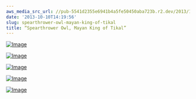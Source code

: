```yaml
---
aws_media_src_url: //pub-5541d2355e6941b4a5fe50450aba723b.r2.dev/2013/10/spearthrowerowl-top.jpg
date: '2013-10-10T14:19:56'
slug: spearthrower-owl-mayan-king-of-tikal
title: “Spearthrower Owl, Mayan King of Tikal”
---
```


 [![Image](//pub-5541d2355e6941b4a5fe50450aba723b.r2.dev/2013/10/spearthrowerowl-top.jpg?w=487)](//pub-5541d2355e6941b4a5fe50450aba723b.r2.dev/2013/10/spearthrowerowl-top.jpg)

 [![Image](//pub-5541d2355e6941b4a5fe50450aba723b.r2.dev/2013/10/spearthrowerowl-mayanking.jpg?w=487)](//pub-5541d2355e6941b4a5fe50450aba723b.r2.dev/2013/10/spearthrowerowl-mayanking.jpg)

 [![Image](//pub-5541d2355e6941b4a5fe50450aba723b.r2.dev/2013/10/spearthrowerowl-side2.jpg?w=487)](//pub-5541d2355e6941b4a5fe50450aba723b.r2.dev/2013/10/spearthrowerowl-side2.jpg)

 [![Image](//pub-5541d2355e6941b4a5fe50450aba723b.r2.dev/2013/10/spearthrowerowl-side1.jpg?w=487)](//pub-5541d2355e6941b4a5fe50450aba723b.r2.dev/2013/10/spearthrowerowl-side1.jpg)

 [![Image](//pub-5541d2355e6941b4a5fe50450aba723b.r2.dev/2013/10/spearthrowerowl-bot.jpg?w=487)](//pub-5541d2355e6941b4a5fe50450aba723b.r2.dev/2013/10/spearthrowerowl-bot.jpg)